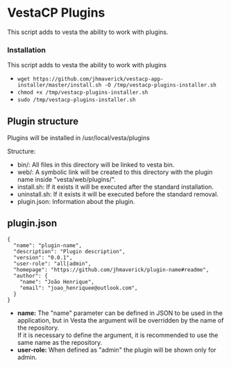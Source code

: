 # VestaCP Plugins

This script adds to vesta the ability to work with plugins.

### Installation

This script adds to vesta the ability to work with plugins

* `wget https://github.com/jhmaverick/vestacp-app-installer/master/install.sh -O /tmp/vestacp-plugins-installer.sh`
* `chmod +x /tmp/vestacp-plugins-installer.sh`
* `sudo /tmp/vestacp-plugins-installer.sh`


## Plugin structure

Plugins will be installed in /usr/local/vesta/plugins

Structure:
* bin/: All files in this directory will be linked to vesta bin.
* web/: A symbolic link will be created to this directory with the plugin name inside "vesta/web/plugins/".
* install.sh: If it exists it will be executed after the standard installation.
* uninstall.sh: If it exists it will be executed before the standard removal.
* plugin.json: Information about the plugin.


## plugin.json

```json5
{
  "name": "plugin-name",
  "description": "Plugin description",
  "version": "0.0.1",
  "user-role": "all|admin",
  "homepage": "https://github.com/jhmaverick/plugin-name#readme",
  "author": {
    "name": "João Henrique",
    "email": "joao_henriquee@outlook.com",
  }
}
```

* **name:** The "name" parameter can be defined in JSON to be used in the application, but in Vesta the argument will be overridden by the name of the repository.\
If it is necessary to define the argument, it is recommended to use the same name as the repository.
* **user-role:** When defined as "admin" the plugin will be shown only for admin.

